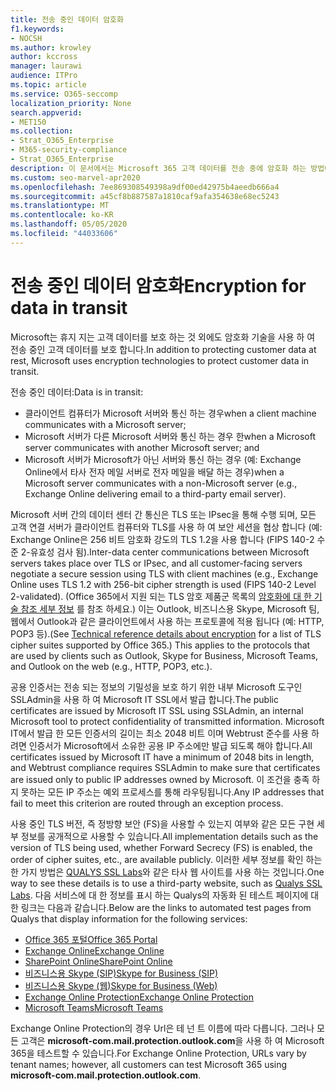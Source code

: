 ```yaml
---
title: 전송 중인 데이터 암호화
f1.keywords:
- NOCSH
ms.author: krowley
author: kccross
manager: laurawi
audience: ITPro
ms.topic: article
ms.service: O365-seccomp
localization_priority: None
search.appverid:
- MET150
ms.collection:
- Strat_O365_Enterprise
- M365-security-compliance
- Strat_O365_Enterprise
description: 이 문서에서는 Microsoft 365 고객 데이터를 전송 중에 암호화 하는 방법에 대 한 간략 한 설명을 찾습니다.
ms.custom: seo-marvel-apr2020
ms.openlocfilehash: 7ee869308549398a9df00ed42975b4aeedb666a4
ms.sourcegitcommit: a45cf8b887587a1810caf9afa354638e68ec5243
ms.translationtype: MT
ms.contentlocale: ko-KR
ms.lasthandoff: 05/05/2020
ms.locfileid: "44033606"
---
```

# <a name="encryption-for-data-in-transit"></a><span data-ttu-id="651ed-103">전송 중인 데이터 암호화</span><span class="sxs-lookup"><span data-stu-id="651ed-103">Encryption for data in transit</span></span>

<span data-ttu-id="651ed-104">Microsoft는 휴지 지는 고객 데이터를 보호 하는 것 외에도 암호화 기술을 사용 하 여 전송 중인 고객 데이터를 보호 합니다.</span><span class="sxs-lookup"><span data-stu-id="651ed-104">In addition to protecting customer data at rest, Microsoft uses encryption technologies to protect customer data in transit.</span></span> 

<span data-ttu-id="651ed-105">전송 중인 데이터:</span><span class="sxs-lookup"><span data-stu-id="651ed-105">Data is in transit:</span></span>

- <span data-ttu-id="651ed-106">클라이언트 컴퓨터가 Microsoft 서버와 통신 하는 경우</span><span class="sxs-lookup"><span data-stu-id="651ed-106">when a client machine communicates with a Microsoft server;</span></span>
- <span data-ttu-id="651ed-107">Microsoft 서버가 다른 Microsoft 서버와 통신 하는 경우 한</span><span class="sxs-lookup"><span data-stu-id="651ed-107">when a Microsoft server communicates with another Microsoft server; and</span></span>
- <span data-ttu-id="651ed-108">Microsoft 서버가 Microsoft가 아닌 서버와 통신 하는 경우 (예: Exchange Online에서 타사 전자 메일 서버로 전자 메일을 배달 하는 경우)</span><span class="sxs-lookup"><span data-stu-id="651ed-108">when a Microsoft server communicates with a non-Microsoft server (e.g., Exchange Online delivering email to a third-party email server).</span></span>

<span data-ttu-id="651ed-109">Microsoft 서버 간의 데이터 센터 간 통신은 TLS 또는 IPsec을 통해 수행 되며, 모든 고객 연결 서버가 클라이언트 컴퓨터와 TLS를 사용 하 여 보안 세션을 협상 합니다 (예: Exchange Online은 256 비트 암호화 강도의 TLS 1.2을 사용 합니다 (FIPS 140-2 수준 2-유효성 검사 됨).</span><span class="sxs-lookup"><span data-stu-id="651ed-109">Inter-data center communications between Microsoft servers takes place over TLS or IPsec, and all customer-facing servers negotiate a secure session using TLS with client machines (e.g., Exchange Online uses TLS 1.2 with 256-bit cipher strength is used (FIPS 140-2 Level 2-validated).</span></span> <span data-ttu-id="651ed-110">(Office 365에서 지원 되는 TLS 암호 제품군 목록의 [암호화에 대 한 기술 참조 세부 정보](technical-reference-details-about-encryption.md) 를 참조 하세요.) 이는 Outlook, 비즈니스용 Skype, Microsoft 팀, 웹에서 Outlook과 같은 클라이언트에서 사용 하는 프로토콜에 적용 됩니다 (예: HTTP, POP3 등).</span><span class="sxs-lookup"><span data-stu-id="651ed-110">(See [Technical reference details about encryption](technical-reference-details-about-encryption.md) for a list of TLS cipher suites supported by Office 365.) This applies to the protocols that are used by clients such as Outlook, Skype for Business, Microsoft Teams, and Outlook on the web (e.g., HTTP, POP3, etc.).</span></span>

<span data-ttu-id="651ed-111">공용 인증서는 전송 되는 정보의 기밀성을 보호 하기 위한 내부 Microsoft 도구인 SSLAdmin을 사용 하 여 Microsoft IT SSL에서 발급 합니다.</span><span class="sxs-lookup"><span data-stu-id="651ed-111">The public certificates are issued by Microsoft IT SSL using SSLAdmin, an internal Microsoft tool to protect confidentiality of transmitted information.</span></span> <span data-ttu-id="651ed-112">Microsoft IT에서 발급 한 모든 인증서의 길이는 최소 2048 비트 이며 Webtrust 준수를 사용 하려면 인증서가 Microsoft에서 소유한 공용 IP 주소에만 발급 되도록 해야 합니다.</span><span class="sxs-lookup"><span data-stu-id="651ed-112">All certificates issued by Microsoft IT have a minimum of 2048 bits in length, and Webtrust compliance requires SSLAdmin to make sure that certificates are issued only to public IP addresses owned by Microsoft.</span></span> <span data-ttu-id="651ed-113">이 조건을 충족 하지 못하는 모든 IP 주소는 예외 프로세스를 통해 라우팅됩니다.</span><span class="sxs-lookup"><span data-stu-id="651ed-113">Any IP addresses that fail to meet this criterion are routed through an exception process.</span></span>

<span data-ttu-id="651ed-114">사용 중인 TLS 버전, 즉 정방향 보안 (FS)을 사용할 수 있는지 여부와 같은 모든 구현 세부 정보를 공개적으로 사용할 수 있습니다.</span><span class="sxs-lookup"><span data-stu-id="651ed-114">All implementation details such as the version of TLS being used, whether Forward Secrecy (FS) is enabled, the order of cipher suites, etc., are available publicly.</span></span> <span data-ttu-id="651ed-115">이러한 세부 정보를 확인 하는 한 가지 방법은 [QUALYS SSL Labs](https://www.ssllabs.com)와 같은 타사 웹 사이트를 사용 하는 것입니다.</span><span class="sxs-lookup"><span data-stu-id="651ed-115">One way to see these details is to use a third-party website, such as [Qualys SSL Labs](https://www.ssllabs.com).</span></span> <span data-ttu-id="651ed-116">다음 서비스에 대 한 정보를 표시 하는 Qualys의 자동화 된 테스트 페이지에 대 한 링크는 다음과 같습니다.</span><span class="sxs-lookup"><span data-stu-id="651ed-116">Below are the links to automated test pages from Qualys that display information for the following services:</span></span>

- [<span data-ttu-id="651ed-117">Office 365 포털</span><span class="sxs-lookup"><span data-stu-id="651ed-117">Office 365 Portal</span></span>](https://www.ssllabs.com/ssltest/analyze.html?d=portal.office.com&hideResults=on)
- [<span data-ttu-id="651ed-118">Exchange Online</span><span class="sxs-lookup"><span data-stu-id="651ed-118">Exchange Online</span></span>](https://www.ssllabs.com/ssltest/analyze.html?d=outlook.office365.com&hideResults=on)
- [<span data-ttu-id="651ed-119">SharePoint Online</span><span class="sxs-lookup"><span data-stu-id="651ed-119">SharePoint Online</span></span>](https://www.ssllabs.com/ssltest/analyze.html?d=microsoft-my.sharepoint.com&hideResults=on)
- [<span data-ttu-id="651ed-120">비즈니스용 Skype (SIP)</span><span class="sxs-lookup"><span data-stu-id="651ed-120">Skype for Business (SIP)</span></span>](https://www.ssllabs.com/ssltest/analyze.html?d=sipdir.online.lync.com)
- [<span data-ttu-id="651ed-121">비즈니스용 Skype (웹)</span><span class="sxs-lookup"><span data-stu-id="651ed-121">Skype for Business (Web)</span></span>](https://www.ssllabs.com/ssltest/analyze.html?d=webdir.online.lync.com&hideResults=on)
- [<span data-ttu-id="651ed-122">Exchange Online Protection</span><span class="sxs-lookup"><span data-stu-id="651ed-122">Exchange Online Protection</span></span>](https://ssl-tools.net/mailservers/microsoft-com.mail.protection.outlook.com)
- [<span data-ttu-id="651ed-123">Microsoft Teams</span><span class="sxs-lookup"><span data-stu-id="651ed-123">Microsoft Teams</span></span>](https://www.ssllabs.com/ssltest/analyze.html?d=teams.microsoft.com&latest)

<span data-ttu-id="651ed-124">Exchange Online Protection의 경우 Url은 테 넌 트 이름에 따라 다릅니다. 그러나 모든 고객은 **microsoft-com.mail.protection.outlook.com**을 사용 하 여 Microsoft 365을 테스트할 수 있습니다.</span><span class="sxs-lookup"><span data-stu-id="651ed-124">For Exchange Online Protection, URLs vary by tenant names; however, all customers can test Microsoft 365 using **microsoft-com.mail.protection.outlook.com**.</span></span>
